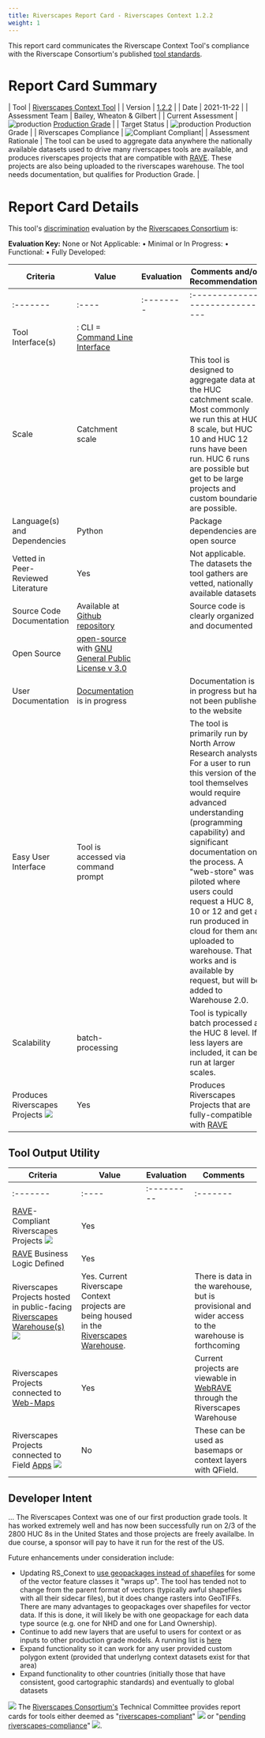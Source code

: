 ```yaml
---
title: Riverscapes Report Card - Riverscapes Context 1.2.2
weight: 1
---
```


This report card communicates the Riverscape Context Tool's compliance with the Riverscape Consortium's published [tool standards](https://riverscapes.xyz/Tools).

# Report Card Summary

| Tool | [Riverscapes Context Tool](https://tools.riverscapes.xyz/rscontext) |
| Version | [1.2.2](https://github.com/Riverscapes/riverscapes-tools/tree/master/packages/rscontext) |
| Date | 2021-11-22 |
| Assessment Team | Bailey, Wheaton & Gilbert |
| Current Assessment | ![production](https://raw.githubusercontent.com/Riverscapes/riverscapes-website/master/assets/images/tools/grade/TRL_6_32p.png) [Production Grade](https://riverscapes.xyz/Tools/#tool-grade) |
| Target Status | ![production](https://raw.githubusercontent.com/Riverscapes/riverscapes-website/master/assets/images/tools/grade/TRL_6_32p.png) Production Grade |
| Riverscapes Compliance | ![Compliant](https://riverscapes.xyz/assets/images/rc/RiverscapesCompliant_24.png) Compliant|
| Assessment Rationale | The tool can be used to aggregate data anywhere the nationally available datasets used to drive many riverscapes tools are available, and produces riverscapes projects that are compatible with [RAVE](https://rave.riverscapes.xyz). These projects are also being uploaded to the riverscapes warehouse. The tool needs documentation, but qualifies for Production Grade. |


# Report Card Details

This tool's [discrimination](https://riverscapes.xyz/Tools/#model-discrimination) evaluation by the [Riverscapes Consortium](https://riverscapes.xyz) is:

**Evaluation Key:**
None or Not Applicable: <i class="fa fa-battery-empty" aria-hidden="true"></i> •
Minimal or In Progress: <i class="fa fa-battery-quarter" aria-hidden="true"></i> •
Functional: <i class="fa fa-battery-half" aria-hidden="true"></i> •
Fully Developed: <i class="fa fa-battery-full" aria-hidden="true"></i>  

| Criteria | Value | Evaluation | Comments and/or Recommendations |
|----------|-------|------------|---------------------------------|
| :------- | :---- | :--------  | :------------------------------ |
| Tool Interface(s) | <i class="fa fa-terminal" aria-hidden="true"></i> : CLI = [Command Line Interface](https://en.wikipedia.org/wiki/Command-line_interface) | <i class="fa fa-battery-full" aria-hidden="true"></i> |  |
| Scale | Catchment scale | <i class="fa fa-battery-full" aria-hidden="true"></i> | This tool is designed to aggregate data at the HUC catchment scale. Most commonly we run this at HUC 8 scale, but HUC 10 and HUC 12 runs have been run. HUC 6 runs are possible but get to be large projects and custom boundaries are possible. |
| Language(s) and Dependencies | Python | <i class="fa fa-battery-full" aria-hidden="true"></i> | Package dependencies are open source |
| Vetted in Peer-Reviewed Literature | Yes | <i class="fa fa-battery-full" aria-hidden="true"></i> | Not applicable. The datasets the tool gathers are vetted, nationally available datasets. |
| Source Code Documentation | Available at [Github repository](https://github.com/Riverscapes/riverscaps-tools/rscontext)<i class="fa fa-github" aria-hidden="true"></i> | <i class="fa fa-battery-full" aria-hidden="true"></i> | Source code is clearly organized and documented |
| Open Source | [open-source](https://github.com/Riverscapes/riverscaps-tools/rscontext) <i class="fa fa-github" aria-hidden="true"></i> with [GNU General Public License v 3.0](https://github.com/Riverscapes/riverscapes-tools/blob/master/LICENSE) | <i class="fa fa-battery-full" aria-hidden="true"></i> | |
| User Documentation | [Documentation](http://tools.riverscapes.xyz/channel/) is in progress | <i class="fa fa-battery-quarter" aria-hidden="true"></i> | Documentation is in progress but has not been published to the website |
| Easy User Interface | Tool is accessed via command prompt | <i class="fa fa-battery-quarter" aria-hidden="true"></i> | The tool is primarily run by North Arrow Research analysts. For a user to run this version of the tool themselves would require advanced understanding (programming capability) and significant documentation on the process. A "web-store" was piloted where users could request a HUC 8, 10 or 12 and get a run produced in cloud for them and uploaded to warehouse. That works and is available by request, but will be added to Warehouse 2.0. |
| Scalability | batch-processing | <i class="fa fa-battery-full" aria-hidden="true"></i> | Tool is typically batch processed at the HUC 8 level. If less layers are included, it can be run at larger scales. |
| Produces Riverscapes Projects <img  src="https://riverscapes.xyz/assets/images/data/RiverscapesProject_24.png"> | Yes | <i class="fa fa-battery-full" aria-hidden="true"></i> | Produces Riverscapes Projects that are fully-compatible with [RAVE](https://rave.riverscapes.xyz) |

## Tool Output Utility

| Criteria | Value | Evaluation | Comments |
|----------|-------|------------|----------|
| :------- | :---- | :--------- | :------- |
| [RAVE](https://rave.riverscapes.xyz)- Compliant Riverscapes Projects <img  src="https://riverscapes.xyz/assets/images/data/RiverscapesProject_24.png"> | Yes | <i class="fa fa-battery-full" aria-hidden="true"></i> | |
| [RAVE](https://rave.riverscapes.xyz) Business Logic Defined | Yes | <i class="fa fa-battery-full" aria-hidden="true"></i> |  |
| Riverscapes Projects hosted in public-facing [Riverscapes Warehouse(s)](https://riverscapes.xyz/Data_Warehouses/#warehouse-explorer-concept) <img src="https://riverscapes.xyz/assets/images/data/RiverscapesWarehouseCloud_24.png"> | Yes. Current Riverscape Context projects are being housed in the [Riverscapes Warehouse](https://data.riverscapes.xyz). | <i class="fa fa-battery-half" aria-hidden="true"></i> | There is data in the warehouse, but is provisional and wider access to the warehouse is forthcoming |
| Riverscapes Projects connected to [Web-Maps](https://riverscapes.xyz/Data_Warehouses#web-maps) <i class="fa fa-map-o" aria-hidden="true"></i> | Yes | <i class="fa fa-battery-full" aria-hidden="true"></i> | Current projects are viewable in [WebRAVE](https://rave.riverscapes.xyz/Download/install_webrave.html) through the Riverscapes Warehouse |
| Riverscapes Projects connected to Field [Apps](https://riverscapes.xyz//Data_Warehouses#apps---pwas) <img src="http://riverscapes.xyz/assets/images/tools/PWA.png"> | No | <i class="fa fa-battery-quarter" aria-hidden="true"></i> | These can be used as basemaps or context layers with QField. |

## Developer Intent
...
The Riverscapes Context was one of our first production grade tools. It has worked extremely well and has now been successfully run on 2/3 of the 2800 HUC 8s in the United States and those projects are freely availalbe. In due course, a sponsor will pay to have it run for the rest of the US. 

Future enhancements under consideration include:
- Updating RS_Conext to [use geopackages instead of shapefiles](https://github.com/Riverscapes/riverscapes-tools/issues/135) for some of the vector feature classes it "wraps up". The tool has tended not to change from the parent format of vectors (typically awful shapefiles with all their sidecar files), but it does change rasters into GeoTIFFs. There are many advantages to geopackages over shapefiles for vector data. If this is done, it will likely be with one geopackage for each data type source (e.g. one for NHD and one for Land Ownership). 
- Continue to add new layers that are useful to users for context or as inputs to other production grade models. A running list is [here]( https://github.com/Riverscapes/riverscapes-tools/issues?q=is%3Aopen+is%3Aissue+label%3Aenhancement+label%3Apkg%3ARS-Context)
- Expand functionality so it can work for any user provided custom polygon extent (provided that underlyng context datasets exist for that area)
- Expand functionality to other countries (initially those that have consistent, good cartographic standards) and eventually to global datasets



<a href="https://riverscapes.xyz"><img class="float-left" src="https://riverscapes.xyz/assets/images/rc/RiverscapesConsortium_Logo_Black_BHS_200w.png"></a>
The [Riverscapes Consortium's](https://riverscapes.xyz) Technical Committee provides report cards for tools either deemed as "[riverscapes-compliant](https://riverscapes.xyz/Tools/#riverscapes-compliant)" <img  src="https://riverscapes.xyz/assets/images/rc/RiverscapesCompliant_24.png"> or "[pending riverscapes-compliance](https://riverscapes.xyz/Tools/#tools-pending-riverscapes-compliance)" <img  src="https://riverscapes.xyz/assets/images/rc/RiverscapesCompliantPending_28.png">.
